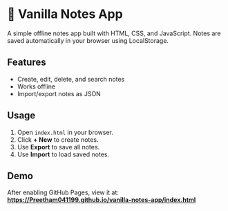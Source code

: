 # 📝 Vanilla Notes App
A simple offline notes app built with HTML, CSS, and JavaScript. Notes are saved automatically in your browser using LocalStorage.

## Features
- Create, edit, delete, and search notes
- Works offline
- Import/export notes as JSON

## Usage
1. Open `index.html` in your browser.
2. Click **+ New** to create notes.
3. Use **Export** to save all notes.
4. Use **Import** to load saved notes.

## Demo
After enabling GitHub Pages, view it at:
**https://Preetham041199.github.io/vanilla-notes-app/index.html**
